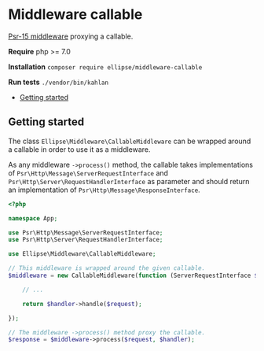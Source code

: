 # Middleware callable

[Psr-15 middleware](https://www.php-fig.org/psr/psr-15/) proxying a callable.

**Require** php >= 7.0

**Installation** `composer require ellipse/middleware-callable`

**Run tests** `./vendor/bin/kahlan`

- [Getting started](https://github.com/ellipsephp/middleware-callable#getting-started)

## Getting started

The class ```Ellipse\Middleware\CallableMiddleware``` can be wrapped around a callable in order to use it as a middleware.

As any middleware ```->process()``` method, the callable takes implementations of `Psr\Http\Message\ServerRequestInterface` and `Psr\Http\Server\RequestHandlerInterface` as parameter and should return an implementation of `Psr\Http\Message\ResponseInterface`.

```php
<?php

namespace App;

use Psr\Http\Message\ServerRequestInterface;
use Psr\Http\Server\RequestHandlerInterface;

use Ellipse\Middleware\CallableMiddleware;

// This middleware is wrapped around the given callable.
$middleware = new CallableMiddleware(function (ServerRequestInterface $request, RequestHandlerInterface $handler) {

    // ...

    return $handler->handle($request);

});

// The middleware ->process() method proxy the callable.
$response = $middleware->process($request, $handler);
```
